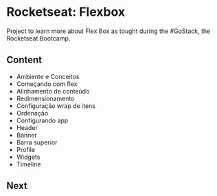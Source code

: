 # Rocketseat: Flexbox

Project to learn more about Flex Box as tought during the #GoStack, the Rocketseat Bootcamp.

## Content
- Ambiente e Conceitos
- Começando com flex
- Alinhamento de conteúdo
- Redimensionamento
- Configuração wrap de itens
- Ordenação
- Configurando app
- Header
- Banner
- Barra superior
- Profile
- Widgets
- Timeline

## Next